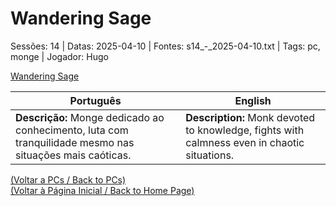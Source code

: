 
# Wandering Sage

Sessões: 14 | Datas: 2025-04-10 | Fontes: s14_-_2025-04-10.txt | Tags: pc, monge | Jogador: Hugo

[Wandering Sage](wandering_sage.png)

| Português | English |
|-----------|---------|
| **Descrição:** Monge dedicado ao conhecimento, luta com tranquilidade mesmo nas situações mais caóticas. | **Description:** Monk devoted to knowledge, fights with calmness even in chaotic situations. |

[(Voltar a PCs / Back to PCs)](pcs.md)  
[(Voltar à Página Inicial / Back to Home Page)](index.md)

